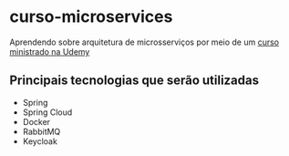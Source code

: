 # curso-microservices

Aprendendo sobre arquitetura de microsserviços por meio de um [curso ministrado na Udemy](https://www.udemy.com/course/domine-microservicos-e-mensageria-com-spring-cloud-e-docker/)

## Principais tecnologias que serão utilizadas

* Spring
* Spring Cloud
* Docker
* RabbitMQ
* Keycloak
